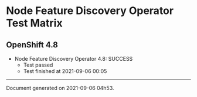 
Node Feature Discovery Operator Test Matrix
===========================================

OpenShift 4.8
-------------


* Node Feature Discovery Operator 4.8: SUCCESS
  - Test passed
  - Test finished at 2021-09-06 00:05


---
Document generated on 2021-09-06 04h53.
